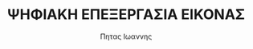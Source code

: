 ---
author: Πητας Ιωαννης
cover: https://static.eudoxus.gr/books/preview/52/cover-68398652.JPG
edition: Δ΄ ΕΚΔΟΣΗ
eudoxusid: '68398652'
isbn: '9789609156435'
layout: bibtex
num_pages: '480'
publisher: ΠΗΤΑΣ ΙΩΑΝΝΗΣ
ref: isbn_9789609156435
title: ΨΗΦΙΑΚΗ ΕΠΕΞΕΡΓΑΣΙΑ ΕΙΚΟΝΑΣ
year: '2010'
---